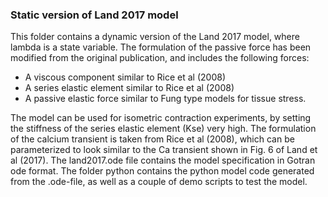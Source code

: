### Static version of Land 2017 model
This folder contains a dynamic version of the Land 2017 model, where lambda is a state
variable. The formulation of the passive force has been modified from the original publication,
and includes the following forces:
- A viscous component similar to Rice et al (2008)
- A series elastic element similar to Rice et al (2008)
- A passive elastic force similar to Fung type models for tissue stress. 

The model can be used for  isometric contraction experiments, by setting the stiffness of the
series elastic element (Kse) very high. 
The formulation of the calcium transient is taken from Rice et al (2008), which can 
be parameterized to look similar to the Ca transient shown in Fig. 6 of Land et al (2017).
The land2017.ode file contains the model specification in Gotran ode format. The 
folder python contains the python model code generated from the .ode-file, as
well as a couple of demo scripts to test the model. 
